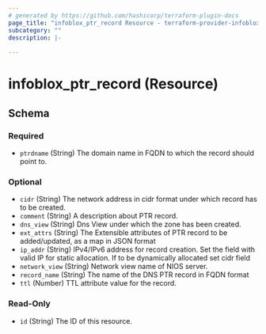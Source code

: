 ```yaml
---
# generated by https://github.com/hashicorp/terraform-plugin-docs
page_title: "infoblox_ptr_record Resource - terraform-provider-infoblox"
subcategory: ""
description: |-
  
---
```


# infoblox_ptr_record (Resource)





<!-- schema generated by tfplugindocs -->
## Schema

### Required

- `ptrdname` (String) The domain name in FQDN to which the record should point to.

### Optional

- `cidr` (String) The network address in cidr format under which record has to be created.
- `comment` (String) A description about PTR record.
- `dns_view` (String) Dns View under which the zone has been created.
- `ext_attrs` (String) The Extensible attributes of PTR record to be added/updated, as a map in JSON format
- `ip_addr` (String) IPv4/IPv6 address for record creation. Set the field with valid IP for static allocation. If to be dynamically allocated set cidr field
- `network_view` (String) Network view name of NIOS server.
- `record_name` (String) The name of the DNS PTR record in FQDN format
- `ttl` (Number) TTL attribute value for the record.

### Read-Only

- `id` (String) The ID of this resource.
